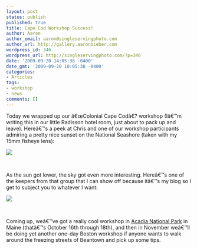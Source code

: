 ```yaml
---
layout: post
status: publish
published: true
title: Cape Cod Workshop Success!
author: Aaron
author_email: aaron@singleservingphoto.com
author_url: http://gallery.aaronbieber.com
wordpress_id: 346
wordpress_url: http://singleservingphoto.com/?p=346
date: '2009-09-20 14:05:38 -0400'
date_gmt: '2009-09-20 18:05:38 -0400'
categories:
- Articles
tags:
- workshop
- news
comments: []
---
```

Today we wrapped up our â€œColonial Cape Codâ€? workshop (Iâ€™m writing
this in our little Radisson hotel room, just about to pack up and
leave). Hereâ€™s a peek at Chris and one of our workshop participants
admiring a pretty nice sunset on the National Seashore (taken with my
15mm fisheye lens):

<div class="photo">

[![](http://farm4.static.flickr.com/3445/3937739550_23782fd1ee.jpg)](http://farm4.static.flickr.com/3445/3937739550_23782fd1ee.jpg)

</div>

<div class="zamboni">

 

</div>

As the sun got lower, the sky got even more interesting. Hereâ€™s one of
the keepers from that group that I can show off because itâ€™s my blog
so I get to subject you to whatever I want:

<div class="photo">

[![](http://farm4.static.flickr.com/3520/3937822232_9e0e679fac.jpg)](http://farm4.static.flickr.com/3520/3937822232_9e0e679fac.jpg)

</div>

<div class="zamboni">

 

</div>

Coming up, weâ€™ve got a really cool workshop in [Acadia National
Park](http://artphotoworkshops.com/workshop/2009/October/Acadia) in Maine
(thatâ€™s October 16th through 18th), and then in November weâ€™ll be
doing yet another one-day Boston workshop if anyone wants to walk around
the freezing streets of Beantown and pick up some tips.
